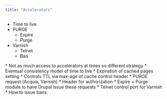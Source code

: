 ```yaml
---
title: "Accelerators"
---
```


* Time to live
* PURGE
  * Expire
  * Purge
* Varnish
  * Telnet
  * Ban

<div markdown="markdown" class="presenter-note">
* Not as much access to accelerators at times so different strategy
* Eventual consistency model of time to live
  * Expiration of cached pages setting 
  * Controls TTL via max-age of cache control header
* PURGE request (Acquia, Varnish)
  * Header for authorization
  * Expire + Purge module to have Drupal issue these requests
* Telnet control port for Varnish
  * How to issue bans
</div>